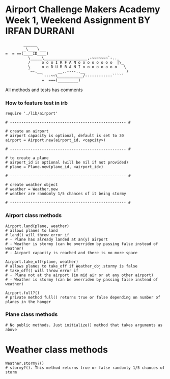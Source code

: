 Airport Challenge
Makers Academy Week 1, Weekend Assignment
BY IRFAN DURRANI
=========================================

```
        ______
        _\____\___
=  = ==(____ID____)
          \_____\___________________,-~~~~~~~`-.._
          /     o o o I R F A N o o o o o o o o  |\_
          \     o o D U R R A N I o o o o o o o o   \
          `~-.__       __..----..__                  )
                `---~~\___________/------------`````
                =  ===(_________)

```
All methods and tests has comments
### How to feature test in irb ###
```
require './lib/airport'

# --------------------------------------------------- #

# create an airport
# airport capacity is optional, default is set to 30
airport = Airport.new(airport_id, <capcity>)

# --------------------------------------------------- #

# to create a plane
# airport_id is optional (will be nil if not provided)
# plane = Plane.new(plane_id, <airport_id>)

# --------------------------------------------------- #

# create weather object
# weather = Weather.new
# weather are randomly 1/5 chances of it being stormy

# --------------------------------------------------- #
```
### Airport class methods
```
Airport.land(plane, weather)
# allows planes to land
# land() will throw error if
# - Plane has already landed at an(y) airport
# - Weather is stormy (can be overriden by passing false instead of weather)
# - Airport capacity is reached and there is no more space
```
```
Airport.take_off(plane, weather)
# allows planes to take_off if Weather_obj.stormy is false
# take_off() will throw error if
# - Plane not at the airport (in mid air or at any other airport)
# - Weather is stormy (can be overriden by passing false instead of weather)
```
```
Airport.full?()
# private method full() returns true or false depending on number of planes in the hanger
```

### Plane class methods
```
# No public methods. Just initialize() method that takes arguments as above
```
# Weather class methods
```
Weather.stormy?()
# stormy?(). This method returns true or false randomly 1/5 chances of storm
```
